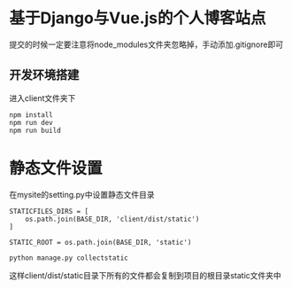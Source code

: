 # 基于Django与Vue.js的个人博客站点
提交的时候一定要注意将node_modules文件夹忽略掉，手动添加.gitignore即可

## 开发环境搭建
进入client文件夹下

    npm install
    npm run dev
    npm run build

# 静态文件设置
在mysite的setting.py中设置静态文件目录

    STATICFILES_DIRS = [
        os.path.join(BASE_DIR, 'client/dist/static')
    ]

    STATIC_ROOT = os.path.join(BASE_DIR, 'static')

    python manage.py collectstatic

这样client/dist/static目录下所有的文件都会复制到项目的根目录static文件夹中